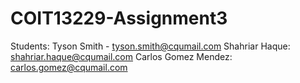 # COIT13229-Assignment3

Students:
Tyson Smith - tyson.smith@cqumail.com
Shahriar Haque: shahriar.haque@cqumail.com
Carlos Gomez Mendez: carlos.gomez@cqumail.com 
